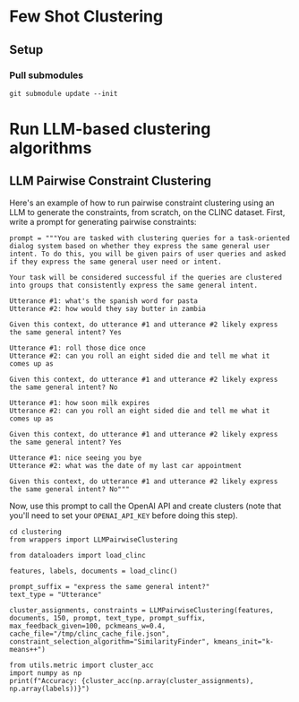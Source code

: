 # Few Shot Clustering

## Setup
### Pull submodules

`git submodule update --init`

# Run LLM-based clustering algorithms
## LLM Pairwise Constraint Clustering
Here's an example of how to run pairwise constraint clustering using an LLM to generate the constraints, from scratch, on the CLINC dataset.
First, write a prompt for generating pairwise constraints:
```
prompt = """You are tasked with clustering queries for a task-oriented dialog system based on whether they express the same general user intent. To do this, you will be given pairs of user queries and asked if they express the same general user need or intent.

Your task will be considered successful if the queries are clustered into groups that consistently express the same general intent.

Utterance #1: what's the spanish word for pasta
Utterance #2: how would they say butter in zambia

Given this context, do utterance #1 and utterance #2 likely express the same general intent? Yes

Utterance #1: roll those dice once
Utterance #2: can you roll an eight sided die and tell me what it comes up as

Given this context, do utterance #1 and utterance #2 likely express the same general intent? No

Utterance #1: how soon milk expires
Utterance #2: can you roll an eight sided die and tell me what it comes up as

Given this context, do utterance #1 and utterance #2 likely express the same general intent? Yes

Utterance #1: nice seeing you bye
Utterance #2: what was the date of my last car appointment

Given this context, do utterance #1 and utterance #2 likely express the same general intent? No"""
```


Now, use this prompt to call the OpenAI API and create clusters (note that you'll need to set your `OPENAI_API_KEY` before doing this step).
```
cd clustering
from wrappers import LLMPairwiseClustering

from dataloaders import load_clinc

features, labels, documents = load_clinc()

prompt_suffix = "express the same general intent?"
text_type = "Utterance"

cluster_assignments, constraints = LLMPairwiseClustering(features, documents, 150, prompt, text_type, prompt_suffix, max_feedback_given=100, pckmeans_w=0.4, cache_file="/tmp/clinc_cache_file.json", constraint_selection_algorithm="SimilarityFinder", kmeans_init="k-means++")

from utils.metric import cluster_acc
import numpy as np
print(f"Accuracy: {cluster_acc(np.array(cluster_assignments), np.array(labels))}")

```
